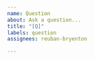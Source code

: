```yaml
---
name: Question
about: Ask a question...
title: "[Q]"
labels: question
assignees: reuban-bryenton

---
```



